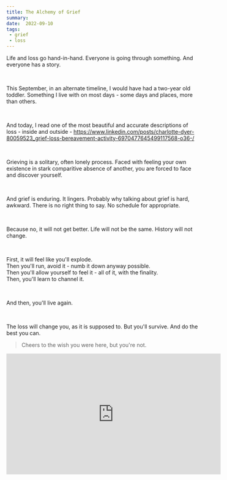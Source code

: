 ```yaml
---
title: The Alchemy of Grief
summary:
date:  2022-09-10
tags:
 - grief
 - loss
---
```


Life and loss go hand-in-hand. Everyone is going through something. And everyone has a story. 

<br/>

This September, in an alternate timeline, I would have had a two-year old toddler. Something I live with on most days - some days and places, more than others. 

<br/>

And today, I read one of the most beautiful and accurate descriptions of loss - inside and outside - 
<a href='https://www.linkedin.com/posts/charlotte-dyer-80059523_grief-loss-bereavement-activity-6970477645499117568-o36-/'>https://www.linkedin.com/posts/charlotte-dyer-80059523_grief-loss-bereavement-activity-6970477645499117568-o36-/</a>


<br/>

Grieving is a solitary, often lonely process. Faced with feeling your own existence in stark comparitive absence of another, you are forced to face and discover yourself. 

<br/>

And grief is enduring. It lingers. Probably why talking about grief is hard, awkward. There is no right thing to say. No schedule for appropriate. 

<br/>

Because no, it will not get better. Life will not be the same. History will not change. 

<br/>

First, it will feel like you'll explode.<br/>
Then you'll run, avoid it - numb it down anyway possible. <br/>
Then you'll allow yourself to feel it - all of it, with the finality.<br/>
Then, you'll learn to channel it. <br/>

<br/>

And then, you'll live again.

<br/>

The loss will change you, as it is supposed to. But you'll survive. And do the best you can.

> Cheers to the wish you were here, but you're not.

<iframe width="560" height="315" src="https://www.youtube-nocookie.com/embed/SlPhMPnQ58k?controls=0" title="YouTube video player" frameborder="0" allow="accelerometer; autoplay; clipboard-write; encrypted-media; gyroscope; picture-in-picture" allowfullscreen></iframe>